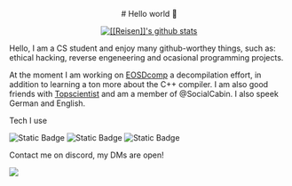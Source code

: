 <p align="center">
  # Hello world 👋
</p>

<p align="center">
  <a href="https://github.com/0x32767"><img src="https://github-readme-stats.vercel.app/api?username=0x32767&hide_border=true&show_icons=true" alt="[[Reisen]]'s github stats"></a>
</p>

Hello, I am a CS student and enjoy many github-worthey things, such as: ethical hacking, reverse engeneering and ocasional programming projects.

At the moment I am working on [EOSDcomp](https://github.com/wearrrrr/EoSDecomp) a decompilation effort, in addition to learning a ton more about the C++ compiler. I am also good friends with [Topscientist](https://github.com/Topscientist) and am a member of @SocialCabin. I also speek German and English.

Tech I use

![Static Badge](https://img.shields.io/badge/python-%233776AB) ![Static Badge](https://img.shields.io/badge/javascript-%23F7DF1E) ![Static Badge](https://img.shields.io/badge/c-%23A8B9CC)

Contact me on discord, my DMs are open!

[![](https://img.shields.io/badge/discord-%235865F2)](discordapp.com/users/827181645672480798)
